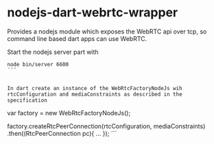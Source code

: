 # nodejs-dart-webrtc-wrapper
Provides a nodejs module which exposes the WebRTC api over tcp, so command line based dart apps can use WebRTC.

Start the nodejs server part with 
```
node bin/server 6600
´´´


In dart create an instance of the WebRtcFactoryNodeJs wih rtcConfiguration and mediaConstraints as described in the specification

```
var factory = new WebRtcFactoryNodeJs();

factory.createRtcPeerConnection(rtcConfiguration, mediaConstraints)
.then((RtcPeerConnection pc){
 ...
});
´´´
